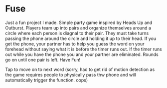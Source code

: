 # Fuse

Just a fun project I made. Simple party game inspired by Heads Up and Outburst. Players team up into pairs and organize themselves around a circle where each person is diagnal to their pair. They must take turns passing the phone around the circle and holding it up to their head. If you get the phone, your partner has to help you guess the word on your forehead without saying what it is before the timer runs out. If the timer runs out while you have the phone you and your partner are eliminated. Rounds go on until one pair is left. Have Fun!

Tap to move on to next word (sorry, had to get rid of motion detection as the game requires people to physically pass thw phone and will automatically trigger the function. oops)
